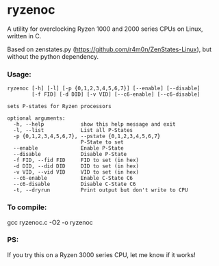 # ryzenoc

A utility for overclocking Ryzen 1000 and 2000 series CPUs on Linux, written in C.

Based on zenstates.py (https://github.com/r4m0n/ZenStates-Linux), but without the python dependency.

### Usage:

    ryzenoc [-h] [-l] [-p {0,1,2,3,4,5,6,7}] [--enable] [--disable]
            [-f FID] [-d DID] [-v VID] [--c6-enable] [--c6-disable]

    sets P-states for Ryzen processors

    optional arguments:
      -h, --help            show this help message and exit
      -l, --list            List all P-States
      -p {0,1,2,3,4,5,6,7}, --pstate {0,1,2,3,4,5,6,7}
                            P-State to set
      --enable              Enable P-State
      --disable             Disable P-State
      -f FID, --fid FID     FID to set (in hex)
      -d DID, --did DID     DID to set (in hex)
      -v VID, --vid VID     VID to set (in hex)
      --c6-enable           Enable C-State C6
      --c6-disable          Disable C-State C6
      -t, --dryrun          Print output but don't write to CPU
    
### To compile:

  gcc ryzenoc.c -O2 -o ryzenoc
  
### PS:

  If you try this on a Ryzen 3000 series CPU, let me know if it works!
